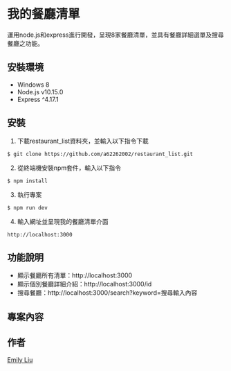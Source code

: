 # 我的餐廳清單
運用node.js和express進行開發，呈現8家餐廳清單，並具有餐廳詳細選單及搜尋餐廳之功能。

## 安裝環境

+ Windows 8
+ Node.js v10.15.0
+ Express ^4.17.1

## 安裝
1. 下載restaurant_list資料夾，並輸入以下指令下載
```
$ git clone https://github.com/a62262002/restaurant_list.git
```
2. 從終端機安裝npm套件，輸入以下指令
```
$ npm install
```
3. 執行專案
```
$ npm run dev
```
4. 輸入網址並呈現我的餐廳清單介面
```
http://localhost:3000
```

## 功能說明
+ 顯示餐廳所有清單：http://localhost:3000
+ 顯示個別餐廳詳細介紹：http://localhost:3000/id
+ 搜尋餐廳：http://localhost:3000/search?keyword=搜尋輸入內容

## 專案內容


## 作者
[Emily Liu](https://github.com/a62262002)

